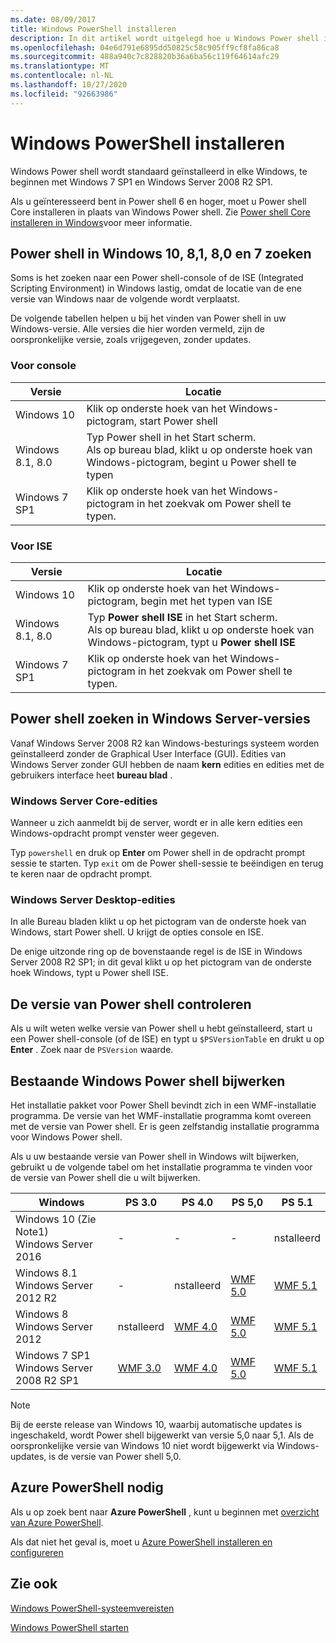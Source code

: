 ```yaml
---
ms.date: 08/09/2017
title: Windows PowerShell installeren
description: In dit artikel wordt uitgelegd hoe u Windows Power shell installeert op verschillende versies van Windows.
ms.openlocfilehash: 04e6d791e6895dd50825c58c905ff9cf8fa86ca8
ms.sourcegitcommit: 488a940c7c828820b36a6ba56c119f64614afc29
ms.translationtype: MT
ms.contentlocale: nl-NL
ms.lasthandoff: 10/27/2020
ms.locfileid: "92663986"
---
```

# <a name="installing-windows-powershell"></a>Windows PowerShell installeren

Windows Power shell wordt standaard geïnstalleerd in elke Windows, te beginnen met Windows 7 SP1 en Windows Server 2008 R2 SP1.

Als u geïnteresseerd bent in Power shell 6 en hoger, moet u Power shell Core installeren in plaats van Windows Power shell. Zie [Power shell Core installeren in Windows](../../install/Installing-PowerShell-Core-on-Windows.md)voor meer informatie.

## <a name="finding-powershell-in-windows-10-81-80-and-7"></a>Power shell in Windows 10, 8,1, 8,0 en 7 zoeken

Soms is het zoeken naar een Power shell-console of de ISE (Integrated Scripting Environment) in Windows lastig, omdat de locatie van de ene versie van Windows naar de volgende wordt verplaatst.

De volgende tabellen helpen u bij het vinden van Power shell in uw Windows-versie. Alle versies die hier worden vermeld, zijn de oorspronkelijke versie, zoals vrijgegeven, zonder updates.

### <a name="for-console"></a>Voor console

|     Versie      |                                                            Locatie                                                            |
| ---------------- | ------------------------------------------------------------------------------------------------------------------------------ |
| Windows 10       | Klik op onderste hoek van het Windows-pictogram, start Power shell                                                                  |
| Windows 8.1, 8.0 | Typ Power shell in het Start scherm.<br/>Als op bureau blad, klikt u op onderste hoek van Windows-pictogram, begint u Power shell te typen |
| Windows 7 SP1    | Klik op onderste hoek van het Windows-pictogram in het zoekvak om Power shell te typen.                                                |

### <a name="for-ise"></a>Voor ISE

|     Versie      |                                                            Locatie                                                            |
| ---------------- | ------------------------------------------------------------------------------------------------------------------------------ |
| Windows 10       | Klik op onderste hoek van het Windows-pictogram, begin met het typen van ISE                                                                         |
| Windows 8.1, 8.0 | Typ **Power shell ISE** in het Start scherm.<br/>Als op bureau blad, klikt u op onderste hoek van Windows-pictogram, typt u **Power shell ISE** |
| Windows 7 SP1    | Klik op onderste hoek van het Windows-pictogram in het zoekvak om Power shell te typen.                                                |

## <a name="finding-powershell-in-windows-server-versions"></a>Power shell zoeken in Windows Server-versies

Vanaf Windows Server 2008 R2 kan Windows-besturings systeem worden geïnstalleerd zonder de Graphical User Interface (GUI). Edities van Windows Server zonder GUI hebben de naam **kern** edities en edities met de gebruikers interface heet **bureau blad** .

### <a name="windows-server-core-editions"></a>Windows Server Core-edities

Wanneer u zich aanmeldt bij de server, wordt er in alle kern edities een Windows-opdracht prompt venster weer gegeven.

Typ `powershell` en druk op **Enter** om Power shell in de opdracht prompt sessie te starten. Typ `exit` om de Power shell-sessie te beëindigen en terug te keren naar de opdracht prompt.

### <a name="windows-server-desktop-editions"></a>Windows Server Desktop-edities

In alle Bureau bladen klikt u op het pictogram van de onderste hoek van Windows, start Power shell. U krijgt de opties console en ISE.

De enige uitzonde ring op de bovenstaande regel is de ISE in Windows Server 2008 R2 SP1; in dit geval klikt u op het pictogram van de onderste hoek Windows, typt u Power shell ISE.

## <a name="how-to-check-the-version-of-powershell"></a>De versie van Power shell controleren

Als u wilt weten welke versie van Power shell u hebt geïnstalleerd, start u een Power shell-console (of de ISE) en typt u `$PSVersionTable` en drukt u op **Enter** . Zoek naar de `PSVersion` waarde.

## <a name="upgrading-existing-windows-powershell"></a>Bestaande Windows Power shell bijwerken

Het installatie pakket voor Power Shell bevindt zich in een WMF-installatie programma. De versie van het WMF-installatie programma komt overeen met de versie van Power shell. Er is geen zelfstandig installatie programma voor Windows Power shell.

Als u uw bestaande versie van Power shell in Windows wilt bijwerken, gebruikt u de volgende tabel om het installatie programma te vinden voor de versie van Power shell die u wilt bijwerken.

|                    Windows                     |                                  PS 3.0                                   |                                  PS 4.0                                   |                                  PS 5,0                                   |                                  PS 5.1                                   |
| ---------------------------------------------- | ------------------------------------------------------------------------- | ------------------------------------------------------------------------- | ------------------------------------------------------------------------- | ------------------------------------------------------------------------- |
| Windows 10 (Zie Note1)<br/>Windows Server 2016 | -                                                                         | -                                                                         | -                                                                         | nstalleerd                                                                 |
| Windows 8.1<br/>Windows Server 2012 R2         | -                                                                         | nstalleerd                                                                 | [WMF 5.0](https://www.microsoft.com/download/details.aspx?id=50395) | [WMF 5.1](https://www.microsoft.com/download/details.aspx?id=54616) |
| Windows 8<br/>Windows Server 2012              | nstalleerd                                                                 | [WMF 4.0](https://www.microsoft.com/download/details.aspx?id=40855) | [WMF 5.0](https://www.microsoft.com/download/details.aspx?id=50395) | [WMF 5.1](https://www.microsoft.com/download/details.aspx?id=54616) |
| Windows 7 SP1<br/>Windows Server 2008 R2 SP1   | [WMF 3.0](https://www.microsoft.com/download/details.aspx?id=34595) | [WMF 4.0](https://www.microsoft.com/download/details.aspx?id=40855) | [WMF 5.0](https://www.microsoft.com/download/details.aspx?id=50395) | [WMF 5.1](https://www.microsoft.com/download/details.aspx?id=54616) |

> [!NOTE]
> Bij de eerste release van Windows 10, waarbij automatische updates is ingeschakeld, wordt Power shell bijgewerkt van versie 5,0 naar 5,1. Als de oorspronkelijke versie van Windows 10 niet wordt bijgewerkt via Windows-updates, is de versie van Power shell 5,0.

## <a name="need-azure-powershell"></a>Azure PowerShell nodig

Als u op zoek bent naar **Azure PowerShell** , kunt u beginnen met [overzicht van Azure PowerShell](/powershell/azure/overview).

Als dat niet het geval is, moet u [Azure PowerShell installeren en configureren](/powershell/azure/install-az-ps)

## <a name="see-also"></a>Zie ook

[Windows PowerShell-systeemvereisten](Windows-PowerShell-System-Requirements.md)

[Windows PowerShell starten](../Starting-Windows-PowerShell.md)
